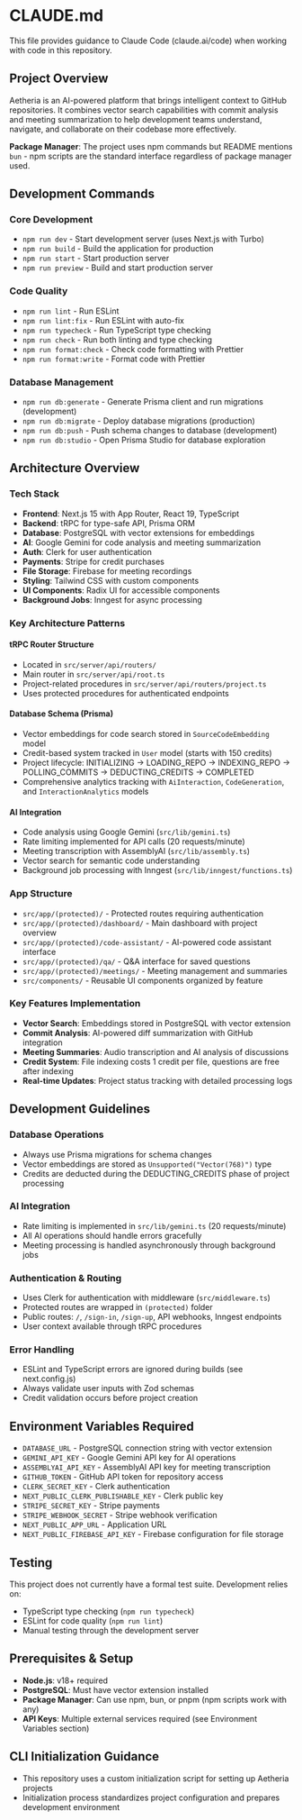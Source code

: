 # CLAUDE.md

This file provides guidance to Claude Code (claude.ai/code) when working with code in this repository.

## Project Overview

Aetheria is an AI-powered platform that brings intelligent context to GitHub repositories. It combines vector search capabilities with commit analysis and meeting summarization to help development teams understand, navigate, and collaborate on their codebase more effectively.

**Package Manager**: The project uses npm commands but README mentions `bun` - npm scripts are the standard interface regardless of package manager used.

## Development Commands

### Core Development
- `npm run dev` - Start development server (uses Next.js with Turbo)
- `npm run build` - Build the application for production
- `npm run start` - Start production server
- `npm run preview` - Build and start production server

### Code Quality
- `npm run lint` - Run ESLint
- `npm run lint:fix` - Run ESLint with auto-fix
- `npm run typecheck` - Run TypeScript type checking
- `npm run check` - Run both linting and type checking
- `npm run format:check` - Check code formatting with Prettier
- `npm run format:write` - Format code with Prettier

### Database Management
- `npm run db:generate` - Generate Prisma client and run migrations (development)
- `npm run db:migrate` - Deploy database migrations (production)
- `npm run db:push` - Push schema changes to database (development)
- `npm run db:studio` - Open Prisma Studio for database exploration

## Architecture Overview

### Tech Stack
- **Frontend**: Next.js 15 with App Router, React 19, TypeScript
- **Backend**: tRPC for type-safe API, Prisma ORM
- **Database**: PostgreSQL with vector extensions for embeddings
- **AI**: Google Gemini for code analysis and meeting summarization
- **Auth**: Clerk for user authentication
- **Payments**: Stripe for credit purchases
- **File Storage**: Firebase for meeting recordings
- **Styling**: Tailwind CSS with custom components
- **UI Components**: Radix UI for accessible components
- **Background Jobs**: Inngest for async processing

### Key Architecture Patterns

#### tRPC Router Structure
- Located in `src/server/api/routers/`
- Main router in `src/server/api/root.ts`
- Project-related procedures in `src/server/api/routers/project.ts`
- Uses protected procedures for authenticated endpoints

#### Database Schema (Prisma)
- Vector embeddings for code search stored in `SourceCodeEmbedding` model
- Credit-based system tracked in `User` model (starts with 150 credits)
- Project lifecycle: INITIALIZING → LOADING_REPO → INDEXING_REPO → POLLING_COMMITS → DEDUCTING_CREDITS → COMPLETED
- Comprehensive analytics tracking with `AiInteraction`, `CodeGeneration`, and `InteractionAnalytics` models

#### AI Integration
- Code analysis using Google Gemini (`src/lib/gemini.ts`)
- Rate limiting implemented for API calls (20 requests/minute)
- Meeting transcription with AssemblyAI (`src/lib/assembly.ts`)
- Vector search for semantic code understanding
- Background job processing with Inngest (`src/lib/inngest/functions.ts`)

### App Structure
- `src/app/(protected)/` - Protected routes requiring authentication
- `src/app/(protected)/dashboard/` - Main dashboard with project overview
- `src/app/(protected)/code-assistant/` - AI-powered code assistant interface
- `src/app/(protected)/qa/` - Q&A interface for saved questions
- `src/app/(protected)/meetings/` - Meeting management and summaries
- `src/components/` - Reusable UI components organized by feature

### Key Features Implementation
- **Vector Search**: Embeddings stored in PostgreSQL with vector extension
- **Commit Analysis**: AI-powered diff summarization with GitHub integration
- **Meeting Summaries**: Audio transcription and AI analysis of discussions
- **Credit System**: File indexing costs 1 credit per file, questions are free after indexing
- **Real-time Updates**: Project status tracking with detailed processing logs

## Development Guidelines

### Database Operations
- Always use Prisma migrations for schema changes
- Vector embeddings are stored as `Unsupported("Vector(768)")` type
- Credits are deducted during the DEDUCTING_CREDITS phase of project processing

### AI Integration
- Rate limiting is implemented in `src/lib/gemini.ts` (20 requests/minute)
- All AI operations should handle errors gracefully
- Meeting processing is handled asynchronously through background jobs

### Authentication & Routing
- Uses Clerk for authentication with middleware (`src/middleware.ts`)
- Protected routes are wrapped in `(protected)` folder
- Public routes: `/`, `/sign-in`, `/sign-up`, API webhooks, Inngest endpoints
- User context available through tRPC procedures

### Error Handling
- ESLint and TypeScript errors are ignored during builds (see next.config.js)
- Always validate user inputs with Zod schemas
- Credit validation occurs before project creation

## Environment Variables Required
- `DATABASE_URL` - PostgreSQL connection string with vector extension
- `GEMINI_API_KEY` - Google Gemini API key for AI operations
- `ASSEMBLYAI_API_KEY` - AssemblyAI API key for meeting transcription
- `GITHUB_TOKEN` - GitHub API token for repository access
- `CLERK_SECRET_KEY` - Clerk authentication
- `NEXT_PUBLIC_CLERK_PUBLISHABLE_KEY` - Clerk public key
- `STRIPE_SECRET_KEY` - Stripe payments
- `STRIPE_WEBHOOK_SECRET` - Stripe webhook verification
- `NEXT_PUBLIC_APP_URL` - Application URL
- `NEXT_PUBLIC_FIREBASE_API_KEY` - Firebase configuration for file storage

## Testing
This project does not currently have a formal test suite. Development relies on:
- TypeScript type checking (`npm run typecheck`)
- ESLint for code quality (`npm run lint`)
- Manual testing through the development server

## Prerequisites & Setup
- **Node.js**: v18+ required
- **PostgreSQL**: Must have vector extension installed
- **Package Manager**: Can use npm, bun, or pnpm (npm scripts work with any)
- **API Keys**: Multiple external services required (see Environment Variables section)

## CLI Initialization Guidance
- This repository uses a custom initialization script for setting up Aetheria projects
- Initialization process standardizes project configuration and prepares development environment